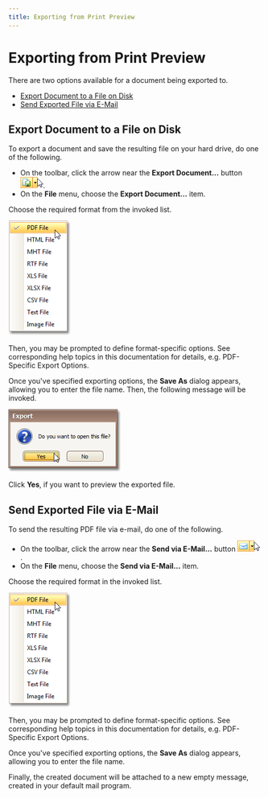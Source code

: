 ```yaml
---
title: Exporting from Print Preview
---
```

# Exporting from Print Preview
There are two options available for a document being exported to.
* [Export Document to a File on Disk](#disk)
* [Send Exported File via E-Mail](#mail)

## <a name="disk"/>Export Document to a File on Disk
To export a document and save the resulting file on your hard drive, do one of the following.
* On the toolbar, click the arrow near the **Export Document...** button ![previewExportArrow](../../../../images/Img7323.png).
* On the **File** menu, choose the **Export Document...** item.

Choose the required format from the invoked list.

![previewExportPDF](../../../../images/Img7319.png)

Then, you may be prompted to define format-specific options. See corresponding help topics in this documentation for details, e.g. PDF-Specific Export Options.

Once you've specified exporting options, the **Save As** dialog appears, allowing you to enter the file name. Then, the following message will be invoked.

![previewMsgBoxExport](../../../../images/Img7322.png)

Click **Yes**, if you want to preview the exported file.

## <a name="mail"/>Send Exported File via E-Mail
To send the resulting PDF file via e-mail, do one of the following.
* On the toolbar, click the arrow near the **Send via E-Mail...** button ![previewSendViaMailPDF](../../../../images/Img7324.png).
* On the **File** menu, choose the **Send via E-Mail...** item.

Choose the required format in the invoked list.

![previewExportPDF](../../../../images/Img7319.png)

Then, you may be prompted to define format-specific options. See corresponding help topics in this documentation for details, e.g. PDF-Specific Export Options.

Once you've specified exporting options, the **Save As** dialog appears, allowing you to enter the file name.

Finally, the created document will be attached to a new empty message, created in your default mail program.